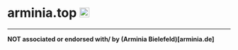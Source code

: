 # arminia.top <img src="https://arminia.top/images/arminiatop.png" alt="drawing" width="22"/>
---------------------------------------------------------------------------------------------
**NOT associated or endorsed with/ by (Arminia Bielefeld)[arminia.de]**
